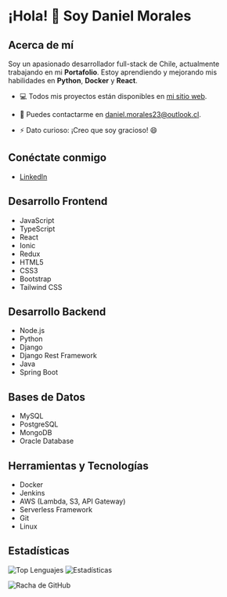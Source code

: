 # ¡Hola! 👋 Soy Daniel Morales

## Acerca de mí
Soy un apasionado desarrollador full-stack de Chile, actualmente trabajando en mi **Portafolio**. Estoy aprendiendo y mejorando mis habilidades en **Python**, **Docker** y **React**.

- 💻 Todos mis proyectos están disponibles en [mi sitio web](https://dmaportafolioweb.000webhostapp.com/).

- 📧 Puedes contactarme en [daniel.morales23@outlook.cl](mailto:daniel.morales23@outlook.cl).

- ⚡ Dato curioso: ¡Creo que soy gracioso! 😄

## Conéctate conmigo
- [LinkedIn](https://linkedin.com/in/danielmoralesarias)

 ## Desarrollo Frontend
- JavaScript
- TypeScript
- React
- Ionic
- Redux
- HTML5
- CSS3
- Bootstrap
- Tailwind CSS
## Desarrollo Backend
- Node.js
- Python
- Django
- Django Rest Framework
- Java
- Spring Boot
## Bases de Datos
- MySQL
- PostgreSQL
- MongoDB
- Oracle Database
## Herramientas y Tecnologías
- Docker
- Jenkins
- AWS (Lambda, S3, API Gateway)
- Serverless Framework
- Git
- Linux

## Estadísticas
![Top Lenguajes](https://github-readme-stats.vercel.app/api/top-langs?username=dani6777&show_icons=true&locale=en&layout=compact)
![Estadísticas](https://github-readme-stats.vercel.app/api?username=dani6777&show_icons=true&locale=en)

![Racha de GitHub](https://github-readme-streak-stats.herokuapp.com/?user=dani6777)
